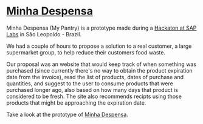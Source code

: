 # [Minha Despensa](https://rafaeleyng.github.io/minha-despensa/front/)

Minha Despensa (My Pantry) is a prototype made during a [Hackaton at SAP Labs](https://saptechniversity2016.splashthat.com/) in São Leopoldo - Brazil.

We had a couple of hours to propose a solution to a real customer, a large supermarket group, to help reduce their customers food waste.

Our proposal was an website that would keep track of when something was purchased (since currently there's no way to obtain the product expiration date from the invoice), read the list of products, dates of purchase and quantities, and suggest to the user to consume products that were purchased longer ago, also based on how many days that product is considered to be fresh. The site also recommends recipts using those products that might be approaching the expiration date.

Take a look at the prototype of [Minha Despensa](https://rafaeleyng.github.io/minha-despensa/front/).
